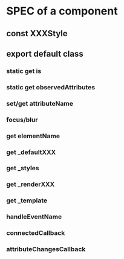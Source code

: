 # SPEC of a component

## const XXXStyle

## export default class

### static get is

### static get observedAttributes

### set/get attributeName

### focus/blur

### get elementName

### get _defaultXXX

### get _styles

### get _renderXXX

### get _template

### handleEventName

### connectedCallback

### attributeChangesCallback
